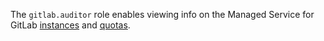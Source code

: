 The `gitlab.auditor` role enables viewing info on the Managed Service for GitLab [instances](../../managed-gitlab/concepts/index.md#instance) and [quotas](../../managed-gitlab/concepts/limits.md#quotas).
